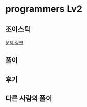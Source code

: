 # programmers Lv2

## 조이스틱

[문제 링크](https://programmers.co.kr/learn/courses/30/lessons/42860)

## 풀이

## 후기

## 다른 사람의 풀이